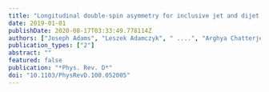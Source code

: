 ```yaml
---
title: "Longitudinal double-spin asymmetry for inclusive jet and dijet production in pp collisions at $sqrts = 510$  GeV"
date: 2019-01-01
publishDate: 2020-08-17T03:33:49.778114Z
authors: ["Joseph Adams", "Leszek Adamczyk", " ....", "Arghya Chatterjee", "others [STAR Collaboration]"]
publication_types: ["2"]
abstract: ""
featured: false
publication: "*Phys. Rev. D*"
doi: "10.1103/PhysRevD.100.052005"
---
```


